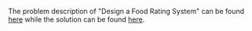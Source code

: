 The problem description of "Design a Food Rating System" can be found [here](https://leetcode.com/discuss/interview-question/124724/Design-a-Food-Rating-System) while the solution can be found [here](https://github.com/aurimas13/Solutions-To-Problems/blob/main/LeetCode/Python%20Solution/Design%20a%20Food%20Rating%20System/design.py).
